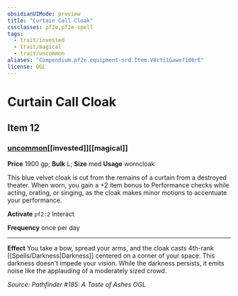 ```yaml
---
obsidianUIMode: preview
title: "Curtain Call Cloak"
cssclasses: pf2e,pf2e-spell
tags:
  - trait/invested
  - trait/magical
  - trait/uncommon
aliases: "Compendium.pf2e.equipment-srd.Item.V8cYi1Gawe71d0rE"
license: OGL
---
```

# Curtain Call Cloak
## Item 12
### [uncommon](uncommon "Uncommon Rarity Trait")[[invested]][[magical]]


**Price** 1900 gp; 
**Bulk** L; **Size** med
**Usage** worncloak

This blue velvet cloak is cut from the remains of a curtain from a destroyed theater. When worn, you gain a +2 item bonus to Performance checks while acting, orating, or singing, as the cloak makes minor motions to accentuate your performance.

**Activate** `pf2:2` Interact

**Frequency** once per day

* * *

**Effect** You take a bow, spread your arms, and the cloak casts 4th-rank [[Spells/Darkness|Darkness]] centered on a corner of your space. This darkness doesn't impede your vision. While the darkness persists, it emits noise like the applauding of a moderately sized crowd.

*Source: Pathfinder #185: A Taste of Ashes*
*OGL*